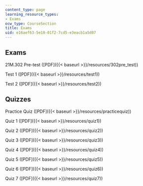 ```yaml
---
content_type: page
learning_resource_types:
- Exams
ocw_type: CourseSection
title: Exams
uid: e16aef63-5e10-01f2-7cd5-e3eacb1a5d07
---
```


Exams
-----

21M.302 Pre-test ([PDF]({{< baseurl >}}/resources/302pre_test))

Test 1 ([PDF]({{< baseurl >}}/resources/test1))

Test 2 ([PDF]({{< baseurl >}}/resources/test2))

Quizzes
-------

Practice Quiz ([PDF]({{< baseurl >}}/resources/practicequiz))

Quiz 1 ([PDF]({{< baseurl >}}/resources/quiz1))

Quiz 2 ([PDF]({{< baseurl >}}/resources/quiz2))

Quiz 3 ([PDF]({{< baseurl >}}/resources/quiz3))

Quiz 4 ([PDF]({{< baseurl >}}/resources/quiz4))

Quiz 5 ([PDF]({{< baseurl >}}/resources/quiz5))

Quiz 6 ([PDF]({{< baseurl >}}/resources/quiz6))

Quiz 7 ([PDF]({{< baseurl >}}/resources/quiz7))